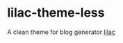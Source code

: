 lilac-theme-less
================

A clean theme for blog generator [lilac](https://github.com/hit9/lilac)
